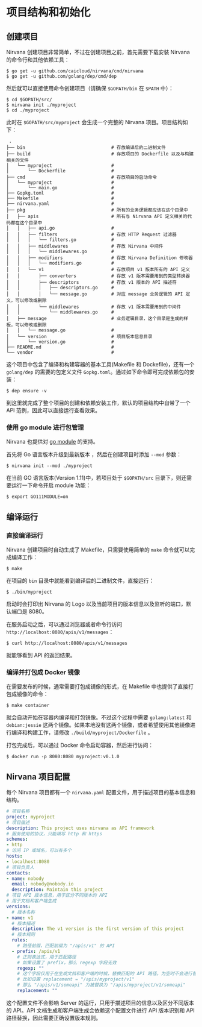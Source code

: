 # 项目结构和初始化

## 创建项目
Nirvana 创建项目非常简单，不过在创建项目之前，首先需要下载安装 Nirvana 的命令行和其他依赖工具：
```
$ go get -u github.com/caicloud/nirvana/cmd/nirvana
$ go get -u github.com/golang/dep/cmd/dep
```
然后就可以直接使用命令创建项目（请确保 `$GOPATH/bin` 在 `$PATH` 中）：
```
$ cd $GOPATH/src/
$ nirvana init ./myproject
$ cd ./myproject
```

此时在 `$GOPATH/src/myproject` 会生成一个完整的 Nirvana 项目。项目结构如下：
```
 .
├── bin                                # 存放编译后的二进制文件
├── build                              # 存放项目的 Dockerfile 以及与构建相关的文件
│   └── myproject                      # 
│       └── Dockerfile                 #
├── cmd                                # 存放项目的启动命令
│   └── myproject                      #
│       └── main.go                    # 
├── Gopkg.toml                         #
├── Makefile                           #
├── nirvana.yaml                       #
├── pkg                                # 所有的业务逻辑都应该在这个目录中
│   ├── apis                           # 所有与 Nirvana API 定义相关的代码都在这个目录中
│   │   ├── api.go                     #
│   │   ├── filters                    # 存放 HTTP Request 过滤器
│   │   │   └── filters.go             #
│   │   ├── middlewares                # 存放 Nirvana 中间件
│   │   │   └── middlewares.go         #
│   │   ├── modifiers                  # 存放 Nirvana Definition 修改器
│   │   │   └── modifiers.go           #
│   │   └── v1                         # 存放项目 v1 版本所有的 API 定义
│   │       ├── converters             # 存放 v1 版本需要用到的类型转换器
│   │       ├── descriptors            # 存放 v1 版本的 API 描述符
│   │       │   ├── descriptors.go     #
│   │       │   └── message.go         # 对应 message 业务逻辑的 API 定义，可以修改或删除
│   │       └── middlewares            # 存放 v1 版本需要用到的中间件
│   │           └── middlewares.go     #
│   ├── message                        # 业务逻辑目录，这个目录是生成的样板，可以修改或删除
│   │   └── message.go                 #
│   └── version                        # 项目版本信息目录
│       └── version.go                 #
├── README.md                          #
└── vendor                             #
```

这个项目中包含了编译和构建容器的基本工具(Makefile 和 Dockefile)，还有一个 `golang/dep` 的需要的包定义文件 `Gopkg.toml`。通过如下命令即可完成依赖包的安装：
```
$ dep ensure -v
```
到这里就完成了整个项目的创建和依赖安装工作，默认的项目结构中自带了一个 API 范例，因此可以直接运行查看效果。

### 使用 go module 进行包管理

Nirvana 也提供对 [go module](https://golang.org/doc/go1.11#modules) 的支持。

首先将 Go 语言版本升级到最新版本 ，然后在创建项目时添加 `--mod` 参数：
```
$ nirvana init --mod ./myproject
```

在当前 GO 语言版本(Version 1.11)中，若项目处于 `$GOPATH/src` 目录下，则还需要运行一下命令开启 module 功能：
```
$ export GO111MODULE=on
```

## 编译运行

### 直接编译运行
Nirvana 创建项目时自动生成了 Makefile，只需要使用简单的 `make` 命令就可以完成编译工作：
```
$ make
```
在项目的 `bin` 目录中就能看到编译后的二进制文件，直接运行：
```
$ ./bin/myproject
```
启动时会打印出 Nirvana 的 Logo 以及当前项目的版本信息以及监听的端口，默认端口是 8080。

在服务启动之后，可以通过浏览器或者命令行访问 `http://localhost:8080/apis/v1/messages`：
```
$ curl http://localhost:8080/apis/v1/messages
```
就能够看到 API 的返回结果。


### 编译并打包成 Docker 镜像
在需要发布的时候，通常需要打包成镜像的形式，在 Makefile 中也提供了直接打包成镜像的命令：
```
$ make container
```
就会自动开始在容器内编译和打包镜像。不过这个过程中需要 `golang:latest` 和 `debian:jessie` 这两个镜像。如果本地没有这两个镜像，或者希望使用其他镜像进行编译和构建工作，请修改 `./build/myproject/Dockerfile` 。

打包完成后，可以通过 Docker 命令启动容器，然后进行访问：
```
$ docker run -p 8080:8080 myproject:v0.1.0
```

## Nirvana 项目配置
每个 Nirvana 项目都有一个 `nirvana.yaml` 配置文件，用于描述项目的基本信息和结构。
```yaml
# 项目名称
project: myproject
# 项目描述
description: This project uses nirvana as API framework
# 服务使用的协议，只能填写 http 和 https
schemes:
- http
# 访问 IP 或域名，可以有多个
hosts:
- localhost:8080
# 项目负责人
contacts:
- name: nobody
  email: nobody@nobody.io
  description: Maintain this project
# 项目 API 版本信息，用于区分不同版本的 API
# 用于文档和客户端生成
versions:
  # 版本名称
- name: v1
  # 版本描述
  description: The v1 version is the first version of this project
  # 版本规则
  rules:
    # 路径前缀，匹配前缀为 "/apis/v1" 的 API
  - prefix: /apis/v1
    # 正则表达式，用于匹配路径
    # 如果设置了 prefix，那么 regexp 字段无效
    regexp: ""
    # 这个字段仅用于在生成文档和客户端的时候，替换匹配的 API 路径。为空时不会进行替换。
    # 比如设置 replacement = "/apis/myproject/v1"
    # 那么 "/apis/v1/someapi" 为被替换为 "/apis/myproject/v1/someapi"
    replacement: ""
```
这个配置文件不会影响 Server 的运行，只用于描述项目的信息以及区分不同版本的 API。API 文档生成和客户端生成会依赖这个配置文件进行 API 版本识别和 API 路径替换，因此需要正确设置版本规则。

